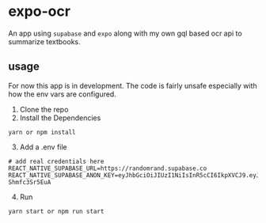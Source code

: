 # expo-ocr
An app using `supabase` and `expo` along with my own gql based ocr api to summarize textbooks.

## usage
For now this app is in development. The code is fairly unsafe especially with how the env vars are configured.

1. Clone the repo
2. Install the Dependencies
```shell
yarn or npm install 
```
3. Add a .env file
```
# add real credentials here
REACT_NATIVE_SUPABASE_URL=https://randomrand.supabase.co
REACT_NATIVE_SUPABASE_ANON_KEY=eyJhbGciOiJIUzI1NiIsInR5cCI6IkpXVCJ9.eyJzdWIiOiIxMjM0NTY3ODkwIiwibmFtZSI6IlRoaXMgaXMgYSBmYWtlIHN1cGFiYXNlIGtleSIsImlhdCI6MTUxNjIzOTAyMn0.L7c1tK7CEeOk7n24nCaScx4wVr508U-Shmfc3Sr5EuA
```
4. Run
```
yarn start or npm run start
```

